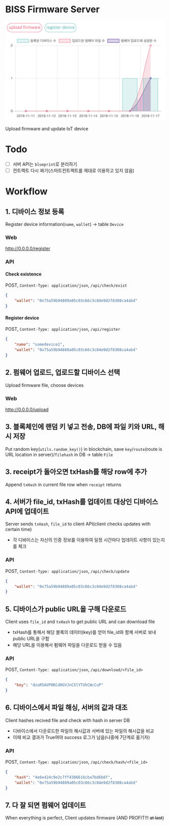 # BISS Firmware Server
![index screenshot](./assets/index.png)

Upload firmware and update IoT device

# Todo

- [ ] 서버 API는 `blueprint`로 분리하기
- [ ] 컨트랙트 다시 짜기(스마트컨트랙트를 제대로 이용하고 있지 않음)

# Workflow

## 1. 디바이스 정보 등록
Register device information(`name`, `wallet`) -> table `Device`

### Web
http://0.0.0.0/register

### API

#### Check existence
POST, `Content-Type: application/json`, `/api/check/exist`

```json
{
    "wallet": "0x75a59b94889a05c03c66c3c84e9d2f8308ca4abd"
}
```

#### Register device
POST, `Content-Type: application/json`, `/api/register`

```json
{
    "name": "somedevice1", 
    "wallet": "0x75a59b94889a05c03c66c3c84e9d2f8308ca4abd"
}
```

## 2. 펌웨어 업로드, 업로드할 디바이스 선택
Upload firmware file, choose devices 

### Web
http://0.0.0.0/upload

## 3. 블록체인에 랜덤 키 넣고 전송, DB에 파일 키와 URL, 해시 저장
Put random key(`utils.random_key()`) in blockchain, save `key`/`route`(route is URL location in server)/`filehash` in DB -> table `File`

## 3. receipt가 돌아오면 txHash를 해당 row에 추가
Append `txHash` in current file row when `receipt` returns

## 4. 서버가 file_id, txHash를 업데이트 대상인 디바이스 API에 업데이트
Server sends `txHash`, `file_id` to client API(client checks updates with certain time)

- 각 디바이스는 자신의 인증 정보를 이용하여 일정 시간마다 업데이트 사항이 있는지를 체크

### API
POST, `Content-Type: application/json`, `/api/check/update`

```json
{
    "wallet": "0x75a59b94889a05c03c66c3c84e9d2f8308ca4abd"
}
```

## 5. 디바이스가 public URL을 구해 다운로드
Client uses `file_id` and `txHash` to get public URL and can download file

- txHash를 통해서 해당 블록의 데이터(key)를 얻어 file_id와 함께 서버로 보내 public URL을 구함
- 해당 URL을 이용해서 펌웨어 파일을 다운로드 받을 수 있음

### API
POST, `Content-Type: application/json`, `/api/download/<file_id>`

```json
{
    "key": "dzuR5AVP0KCd0GVJnC5lYTUhCWcCuP"
}
```

## 6. 디바이스에서 파일 해싱, 서버의 값과 대조
Client hashes recived file and check with hash in server DB

- 디바이스에서 다운로드한 파일의 해시값과 서버에 있는 파일의 해시값을 비교
- 이때 비교 결과가 True여야 success 로그가 남음(나중에 7단계로 옮기자)

### API
POST, `Content-Type: application/json`, `/api/check/hash/<file_id>`

```json
{
    "hash": "4e6e424c9e2c7ff4386616cba7bd6b8f",
    "wallet": "0x75a59b94889a05c03c66c3c84e9d2f8308ca4abd"
}
```

## 7. 다 잘 되면 펌웨어 업데이트
When everything is perfect, Client updates firmware (AND PROFIT!!! ~~at last~~)
